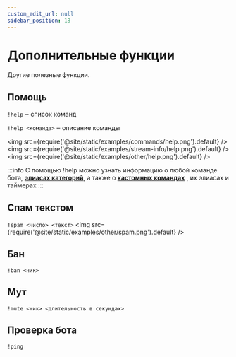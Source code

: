 ```yaml
---
custom_edit_url: null
sidebar_position: 18
---
```


# Дополнительные функции

Другие полезные функции.

## Помощь
`!help` ‒ список команд

`!help <команда>` ‒ описание команды

<img src={require('@site/static/examples/commands/help.png').default} />
<img src={require('@site/static/examples/stream-info/help.png').default} />
<img src={require('@site/static/examples/other/help.png').default} />

:::info
С помощью !help можно узнать информацию о любой команде бота, **[элиасах категорий](stream-info.md#добавить-элиас-категорий)**, а также о **[кастомных командах](commands.md)** , их элиасах и таймерах
:::

## Спам текстом
`!spam <число> <текст>`
<img src={require('@site/static/examples/other/spam.png').default} />

## Бан
`!ban <ник>`

## Мут
`!mute <ник> <длительность в секундах>`

## Проверка бота
`!ping`